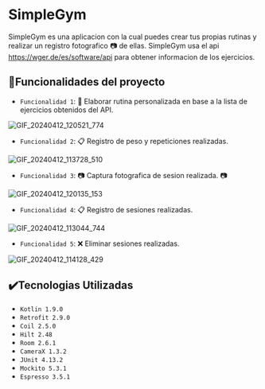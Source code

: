 # SimpleGym 

SimpleGym es una aplicacion con la cual puedes crear tus propias rutinas y realizar un registro fotografico :camera: de ellas. SimpleGym usa el api https://wger.de/es/software/api para obtener informacion de los ejercicios.

## :hammer:Funcionalidades del proyecto
- `Funcionalidad 1`: :triangular_ruler: Elaborar rutina personalizada en base a la lista de ejercicios obtenidos del API.

![GIF_20240412_120521_774](https://github.com/lany033/Simple_gym_app/assets/94999496/89789ca9-a7e9-4f96-b934-5bec1a46b3fd)
  
- `Funcionalidad 2`: :clipboard: Registro de peso y repeticiones realizadas. 
 
![GIF_20240412_113728_510](https://github.com/lany033/Simple_gym_app/assets/94999496/328ca9c8-a386-47e4-8a67-fc4a6edc4524)

- `Funcionalidad 3`: :camera: Captura fotografica de sesion realizada. :camera:

![GIF_20240412_120135_153](https://github.com/lany033/Simple_gym_app/assets/94999496/5024395f-99c3-465c-ac66-ea4315900a95)
  
- `Funcionalidad 4`: :clipboard: Registro de sesiones realizadas.
  
![GIF_20240412_113044_744](https://github.com/lany033/Simple_gym_app/assets/94999496/398b62e0-aec6-433b-8c9b-b29d7eaacf25)

- `Funcionalidad 5`: :x: Eliminar sesiones realizadas.
  
![GIF_20240412_114128_429](https://github.com/lany033/Simple_gym_app/assets/94999496/2cd8eaa7-54a9-4bf4-9d77-17efe5c8b492)
 
## :heavy_check_mark:Tecnologias Utilizadas

- `Kotlin 1.9.0`
- `Retrofit 2.9.0`
- `Coil 2.5.0`
- `Hilt 2.48`
- `Room 2.6.1`
- `CameraX 1.3.2`
- `JUnit 4.13.2`
- `Mockito 5.3.1`
- `Espresso 3.5.1`
